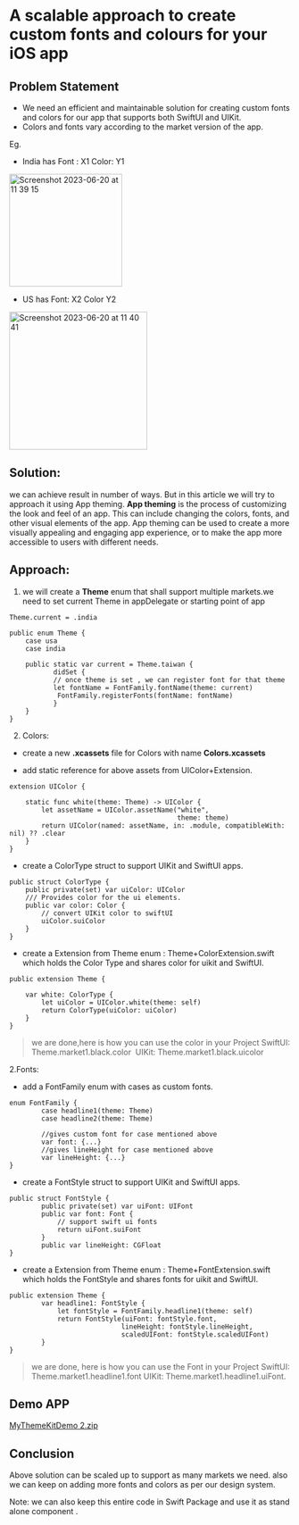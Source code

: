 
# A scalable approach to create custom fonts and colours for your iOS app

## Problem Statement
- We need an efficient and maintainable solution for creating custom fonts and
colors for our app that supports both SwiftUI and UIKit.
- Colors and fonts vary according to the market version of the app.

Eg. 
- India has Font : X1 Color: Y1

<img width="202" alt="Screenshot 2023-06-20 at 11 39 15" src="https://github.com/raghav1786/my_theme_kit_ios/assets/53406407/f69fb862-ba18-4056-aced-3a119d4f48f1">

- US has Font: X2 Color Y2

<img width="247" alt="Screenshot 2023-06-20 at 11 40 41" src="https://github.com/raghav1786/my_theme_kit_ios/assets/53406407/d85af1c0-4d22-4d28-afd0-6729f9007a83">


## Solution:
we can achieve result in number of ways. But in this article we will try to approach it using App theming.
**App theming** is the process of customizing the look and feel of an app. This can include changing the colors, fonts, and other visual elements of the app. App theming can be used to create a more visually appealing and engaging app experience, or to make the app more accessible to users with different needs.

## Approach:
1. we will create a **Theme** enum that shall support multiple markets.we need to set current Theme in appDelegate or starting point of app

```
Theme.current = .india

public enum Theme {
    case usa
    case india

    public static var current = Theme.taiwan {
           didSet {
           // once theme is set , we can register font for that theme
           let fontName = FontFamily.fontName(theme: current)
            FontFamily.registerFonts(fontName: fontName)
           }
    }
}
```

2. Colors: 

- create a new __.xcassets__ file for Colors with name __Colors.xcassets__

- add static reference for above assets from UIColor+Extension.

``` 
extension UIColor {

    static func white(theme: Theme) -> UIColor {
        let assetName = UIColor.assetName("white",
                                          theme: theme)
        return UIColor(named: assetName, in: .module, compatibleWith: nil) ?? .clear
    }
}
```

- create a ColorType struct to support UIKit and SwiftUI apps.

```
public struct ColorType {
    public private(set) var uiColor: UIColor
    /// Provides color for the ui elements.
    public var color: Color {
        // convert UIKit color to swiftUI
        uiColor.suiColor
    }
}
```
- create a Extension from Theme enum : Theme+ColorExtension.swift which holds the Color Type and shares color for uikit and SwiftUI.

``` 
public extension Theme {

    var white: ColorType {
        let uiColor = UIColor.white(theme: self)
        return ColorType(uiColor: uiColor)
    }
}
```

> we are done,here is how you can use the color in your Project
> SwiftUI: Theme.market1.black.color 
> UIKit: Theme.market1.black.uicolor


2.Fonts:

- add a FontFamily enum with cases as custom fonts.

``` 
enum FontFamily {
        case headline1(theme: Theme)
        case headline2(theme: Theme)

        //gives custom font for case mentioned above
        var font: {...} 
        //gives lineHeight for case mentioned above
        var lineHeight: {...}
}
```

- create a FontStyle struct to support UIKit and SwiftUI apps.

``` 
public struct FontStyle {
        public private(set) var uiFont: UIFont
        public var font: Font {
            // support swift ui fonts
            return uiFont.suiFont
        }
        public var lineHeight: CGFloat
}
```
    
- create a Extension from Theme enum : Theme+FontExtension.swift which holds the FontStyle  and shares fonts for uikit and SwiftUI.

``` 
public extension Theme {
        var headline1: FontStyle {
            let fontStyle = FontFamily.headline1(theme: self)
            return FontStyle(uiFont: fontStyle.font,
                            lineHeight: fontStyle.lineHeight,
                            scaledUIFont: fontStyle.scaledUIFont)
        }
}
```

> we are done, here is how you can use the Font in your Project
> SwiftUI: Theme.market1.headline1.font
> UIKit: Theme.market1.headline1.uiFont.


## Demo APP

[MyThemeKitDemo 2.zip](https://github.com/raghav1786/my_theme_kit_ios/files/11796657/MyThemeKitDemo.2.zip)



## Conclusion
Above solution can be scaled up to support as many markets we need.
also we can keep on adding more fonts and colors as per our design system.

Note: we can also keep this entire code in Swift Package and use it as stand alone component .
